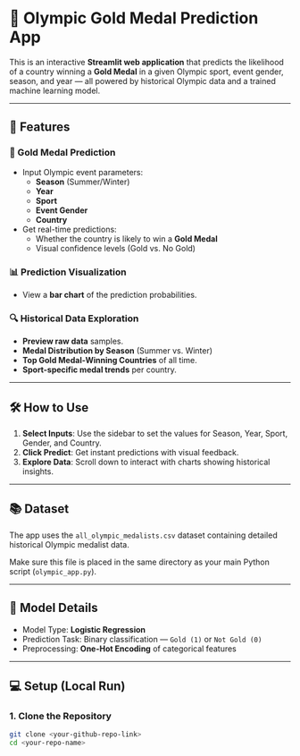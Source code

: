 # 🥇 Olympic Gold Medal Prediction App

This is an interactive **Streamlit web application** that predicts the likelihood of a country winning a **Gold Medal** in a given Olympic sport, event gender, season, and year — all powered by historical Olympic data and a trained machine learning model.

---

## 🚀 Features

### 🎯 Gold Medal Prediction
- Input Olympic event parameters:
  - **Season** (Summer/Winter)
  - **Year**
  - **Sport**
  - **Event Gender**
  - **Country**
- Get real-time predictions:
  - Whether the country is likely to win a **Gold Medal**
  - Visual confidence levels (Gold vs. No Gold)

### 📊 Prediction Visualization
- View a **bar chart** of the prediction probabilities.

### 🔍 Historical Data Exploration
- **Preview raw data** samples.
- **Medal Distribution by Season** (Summer vs. Winter)
- **Top Gold Medal-Winning Countries** of all time.
- **Sport-specific medal trends** per country.

---

## 🛠️ How to Use

1. **Select Inputs**: Use the sidebar to set the values for Season, Year, Sport, Gender, and Country.
2. **Click Predict**: Get instant predictions with visual feedback.
3. **Explore Data**: Scroll down to interact with charts showing historical insights.

---

## 📚 Dataset

The app uses the `all_olympic_medalists.csv` dataset containing detailed historical Olympic medalist data.

Make sure this file is placed in the same directory as your main Python script (`olympic_app.py`).

---

## 🧠 Model Details

- Model Type: **Logistic Regression**
- Prediction Task: Binary classification — `Gold (1)` or `Not Gold (0)`
- Preprocessing: **One-Hot Encoding** of categorical features

---

## 💻 Setup (Local Run)

### 1. Clone the Repository
```bash
git clone <your-github-repo-link>
cd <your-repo-name>
